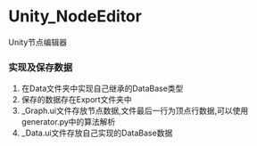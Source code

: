 # Unity_NodeEditor
Unity节点编辑器

### 实现及保存数据
1. 在Data文件夹中实现自己继承的DataBase类型
2. 保存的数据存在Export文件夹中
  1. _Graph.ui文件存放节点数据,文件最后一行为顶点行数据,可以使用generator.py中的算法解析
  2. _Data.ui文件存放自己实现的DataBase数据
